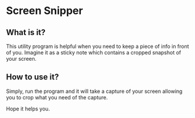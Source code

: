 # Screen Snipper
## What is it?
This utility program is helpful when you need to keep a piece of info in front of you.
Imagine it as a sticky note which contains a cropped snapshot of your screen.

## How to use it?
Simply, run the program and it will take a capture of your screen allowing you to crop what you need of the capture.

Hope it helps you.
